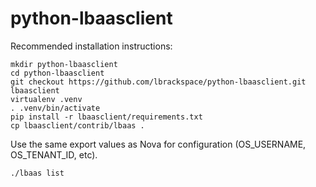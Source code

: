 python-lbaasclient
============

Recommended installation instructions:

```
mkdir python-lbaasclient
cd python-lbaasclient
git checkout https://github.com/lbrackspace/python-lbaasclient.git lbaasclient
virtualenv .venv
. .venv/bin/activate
pip install -r lbaasclient/requirements.txt
cp lbaasclient/contrib/lbaas .
```

Use the same export values as Nova for configuration (OS_USERNAME, OS_TENANT_ID, etc).

```
./lbaas list
```
